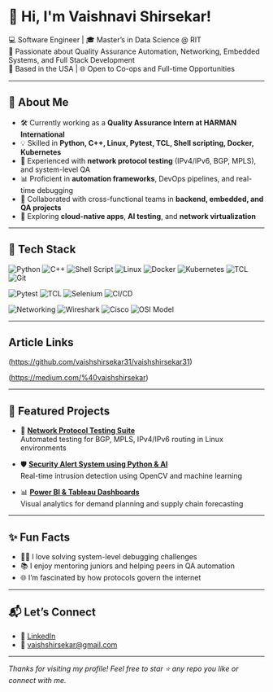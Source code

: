 

# 👋 Hi, I'm Vaishnavi Shirsekar!

💻 Software Engineer | 🎓 Master’s in Data Science @ RIT  
🌟 Passionate about Quality Assurance Automation, Networking, Embedded Systems, and Full Stack Development  
📍 Based in the USA | 🌐 Open to Co-ops and Full-time Opportunities  

---

## 🚀 About Me

- 🛠️ Currently working as a **Quality Assurance Intern at HARMAN International**
- 💡 Skilled in **Python, C++, Linux, Pytest, TCL, Shell scripting, Docker, Kubernetes**
- 🔬 Experienced with **network protocol testing** (IPv4/IPv6, BGP, MPLS), and system-level QA
- 📊 Proficient in **automation frameworks**, DevOps pipelines, and real-time debugging
- 🤝 Collaborated with cross-functional teams in **backend, embedded, and QA projects**
- 🌱 Exploring **cloud-native apps**, **AI testing**, and **network virtualization**

---

## 🔧 Tech Stack

![Python](https://img.shields.io/badge/Python-3670A0?style=for-the-badge&logo=python&logoColor=white)
![C++](https://img.shields.io/badge/C++-00599C?style=for-the-badge&logo=cplusplus&logoColor=white)
![Shell Script](https://img.shields.io/badge/Shell-Bash-89e051?style=for-the-badge&logo=gnu-bash&logoColor=black)
![Linux](https://img.shields.io/badge/Linux-FCC624?style=for-the-badge&logo=linux&logoColor=black)
![Docker](https://img.shields.io/badge/Docker-0db7ed?style=for-the-badge&logo=docker&logoColor=white)
![Kubernetes](https://img.shields.io/badge/Kubernetes-326ce5?style=for-the-badge&logo=kubernetes&logoColor=white)
![TCL](https://img.shields.io/badge/TCL-FF3F00?style=for-the-badge&logo=tcl&logoColor=white)
![Git](https://img.shields.io/badge/Git-F05032?style=for-the-badge&logo=git&logoColor=white)

<!-- QA & Automation Tools -->
![Pytest](https://img.shields.io/badge/Pytest-008000?style=for-the-badge&logo=pytest&logoColor=white)
![TCL](https://img.shields.io/badge/TCL-FF3F00?style=for-the-badge&logo=tcl&logoColor=white)
![Selenium](https://img.shields.io/badge/Selenium-43B02A?style=for-the-badge&logo=selenium&logoColor=white)
![CI/CD](https://img.shields.io/badge/CI/CD-Jenkins/GitHub--Actions-orange?style=for-the-badge)

<!-- Networking -->
![Networking](https://img.shields.io/badge/Networking-BGP/MPLS/IPv6-blueviolet?style=for-the-badge)
![Wireshark](https://img.shields.io/badge/Wireshark-1679A7?style=for-the-badge&logo=wireshark&logoColor=white)
![Cisco](https://img.shields.io/badge/Cisco-1BA0D7?style=for-the-badge&logo=cisco&logoColor=white)
![OSI Model](https://img.shields.io/badge/OSI%20Model-Layers%201--7-lightgrey?style=for-the-badge)

---

##  Article Links
(https://github.com/vaishshirsekar31/vaishshirsekar31)

(https://medium.com/%40vaishshirsekar)





---

## 📂 Featured Projects

- 🔬 [**Network Protocol Testing Suite**](https://github.com/vaishshirsekar31/Federated-Learning-with-Flower-PyTorch-MNIST-Classification)  
  Automated testing for BGP, MPLS, IPv4/IPv6 routing in Linux environments

- 🛡️ [**Security Alert System using Python & AI**](https://github.com/vaishshirsekar31/Federated_Learning_Project_Demo)  
  Real-time intrusion detection using OpenCV and machine learning

- 📊 [**Power BI & Tableau Dashboards**](https://public.tableau.com/app/profile/vaishnavi.shirsekar/vizzes)  
  Visual analytics for demand planning and supply chain forecasting

---

## ✨ Fun Facts

- 👩‍💻 I love solving system-level debugging challenges
- 📚 I enjoy mentoring juniors and helping peers in QA automation
- 🌐 I’m fascinated by how protocols govern the internet

---

## 📬 Let’s Connect

- 🔗 [LinkedIn](https://www.linkedin.com/in/vaishnavi-shirsekar-126504194/)
- 📧 vaishshirsekar@gmail.com 


---

_Thanks for visiting my profile! Feel free to star ⭐️ any repo you like or connect with me._

